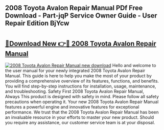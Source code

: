 ## 2008 Toyota Avalon Repair Manual PDf Free Download - Part-jqP Service Owner Guide - User Repair Edition BjYcw

# <h2><a href="http://bc11483.oget.top/?id=2008+Toyota+Avalon+Repair+Manual">🔗Download New 👉🔴 2008 Toyota Avalon Repair Manual</a></h2>

[![2008 Toyota Avalon Repair Manual new download](https://i.imgur.com/5g1atiW.png)](http://bc11483.oget.top/?id=2008+Toyota+Avalon+Repair+Manual)
Hello and welcome to the user manual for your newly integrated 2008 Toyota Avalon Repair Manual. This guide is here to help you make the most of your product by providing a comprehensive overview of its features, functions, and benefits. You will find step-by-step instructions for installation, usage, maintenance, and troubleshooting. Safety First 2008 Toyota Avalon Repair Manual, Always This product is designed with safety in mind. Please follow all safety precautions when operating it. Your new 2008 Toyota Avalon Repair Manual features a powerful engine and innovative features for exceptional performance. We trust that the 2008 Toyota Avalon Repair Manual has been an invaluable resource in your efforts to master your new product. Should you require any assistance, our customer service team is at your disposal.
